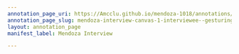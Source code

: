 ```yaml
---
annotation_page_uri: https://Amcclu.github.io/mendoza-1018/annotations/mendoza-interview-canvas-1-interviewee--gesturing--relating-firsthand-experience--body-language--eye-contact-.json
annotation_page_slug: mendoza-interview-canvas-1-interviewee--gesturing--relating-firsthand-experience--body-language--eye-contact-
layout: annotation_page
manifest_label: Mendoza Interview

---
```

